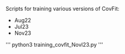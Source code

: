 Scripts for training various versions of CovFit:
- Aug22
- Jul23
- Nov23

'''
python3 training_covfit_Novl23.py <fold ID> <output directory path>
'''